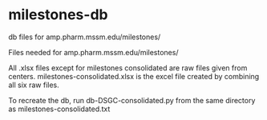 # milestones-db
db files for amp.pharm.mssm.edu/milestones/

Files needed for amp.pharm.mssm.edu/milestones/

All .xlsx files except for milestones consolidated are raw files given from centers.
milestones-consolidated.xlsx is the excel file created by combining all six raw files.

To recreate the db, run db-DSGC-consolidated.py from the same directory as milestones-consolidated.txt
